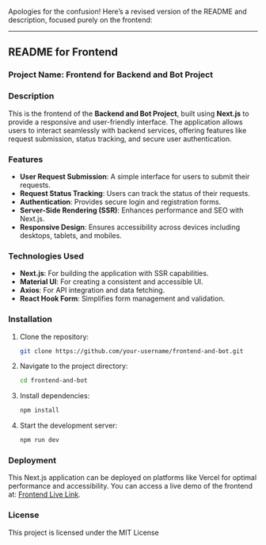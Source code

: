 Apologies for the confusion! Here’s a revised version of the README and description, focused purely on the frontend:

---

## README for Frontend

### Project Name: Frontend for Backend and Bot Project

### Description
This is the frontend of the **Backend and Bot Project**, built using **Next.js** to provide a responsive and user-friendly interface. The application allows users to interact seamlessly with backend services, offering features like request submission, status tracking, and secure user authentication.

### Features
- **User Request Submission**: A simple interface for users to submit their requests.
- **Request Status Tracking**: Users can track the status of their requests.
- **Authentication**: Provides secure login and registration forms.
- **Server-Side Rendering (SSR)**: Enhances performance and SEO with Next.js.
- **Responsive Design**: Ensures accessibility across devices including desktops, tablets, and mobiles.

### Technologies Used
- **Next.js**: For building the application with SSR capabilities.
- **Material UI**: For creating a consistent and accessible UI.
- **Axios**: For API integration and data fetching.
- **React Hook Form**: Simplifies form management and validation.

### Installation
1. Clone the repository:
   ```bash
   git clone https://github.com/your-username/frontend-and-bot.git
   ```
2. Navigate to the project directory:
   ```bash
   cd frontend-and-bot
   ```
3. Install dependencies:
   ```bash
   npm install
   ```
4. Start the development server:
   ```bash
   npm run dev
   ```

### Deployment
This Next.js application can be deployed on platforms like Vercel for optimal performance and accessibility. You can access a live demo of the frontend at: [Frontend Live Link](https://jamolweb.github.io/abacus-api-routes/).

### License
This project is licensed under the MIT License
